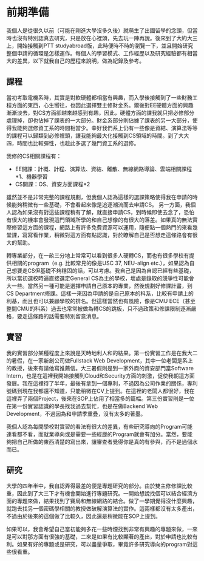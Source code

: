# 前期準備
我個人是從很久以前（可能在剛進大學沒多久後）就萌生了出國留學的念頭，但當時也沒有特別認真去研究，只是放在心裡頭，先去玩一陣再說。後來到了大約大三上，開始接觸到PTT studyabroad版，此時便時不時的瀏覽一下，並且開始研究整個申請的循環是怎樣運作。每個人的學習模式、工作經歷以及研究經驗都有相當大的差異，以下就我自己的歷程來說明，做為紀錄及參考。
## 課程
當初考取電機系時，其實是對軟硬體都相當有興趣，而入學後接觸到了一些財務工程方面的東西，心生嚮往，也因此選擇雙主修財金系。爾後對EE硬體方面的興趣漸漸淡去，對CS方面卻越來越感到有趣，因此，硬體方面的課我就只把必修部分處理掉，卻也佔掉了課表的一大部分。財金系部分則佔據了課表的另一大部分，使得我能夠選修資工系的時間相當少。幸好我們系上仍有一些像是資結、演算法等等的課程可以歸類到必修裡頭，讓我能夠最大化接觸到CS領域的時間。到了大大四，時間也比較彈性，也趁此多選了幾門資工系的選修。

我修的CS相關課程有：
* EE開課：計概、計程、演算法、資結、離散、無線網路導論、雲端相關課程*1、機器學習
* CS開課：OS、資安方面課程*2

雖然並不是非常完整的課程規劃，但我個人認為這樣的選課策略使得我在申請的時候能夠稍微有一些基礎，不會看起來像是追逐潮流而去申請CS。
另一方面，我個人認為如果沒有對這些課程稍有了解，就直接申請CS，到時候即使去念了，恐怕有很大的機率會發現這門領域所學的和自己想像的有很大的落差。如果真的無法實際修習這方面的課程，網路上有許多免費資源可以運用，隨便點一個熱門的來看幾堂課，寫寫看作業，稍微對這方面有點認識，對於瞭解自己是否想走這條路會有很大的幫助。

轉專業部分，在一畝三分地上常常可以看到很多人硬轉CS，而也有很多學校有提供相關的program（e.g. 比較常見的像是USC 37, NEU-align etc.），如果認為自己想要走CS但基礎不夠穩固的話，可以考慮。我自己是因為自認已經有些基礎，所以當初選校時遍直接選定General CS為主的學校，壞處是錄取的競爭性可能會大一些。當然另一種可能是選擇申請自己原本的專業，然後規劃好修課計畫，到CS Department修課。這樣一來因為申請的是自己原本的科系，比較有申請上的利基，而且也可以兼顧學校的排名。但這樣當然也有風險，像是CMU ECE（甚至整間CMU的科系）過去也常常被做為轉CS的跳板，只不過政策和修課限制逐漸嚴格，要走這條路的話需要特別留意消息。

## 實習
我的實習部分某種程度上來說是天時地利人和的結果。第一份實習工作是在我大二的暑假，在一家新創公司做Fullstack Web Development，其中一位老闆是系上的教授，後來有請他寫推薦信。大三暑假則是到一家外商的資安部門當Software Intern，也是在這裡我開始接觸到Cloud和Security方面的刺激，促使我朝這方面發展。我在這裡待了半年，最後有拿到一個專利，不過因為公司作業的關係，專利號碼到現在我都還不知道，只能稍微在CV上提到。在這裡的老闆人都很好，我在這裡弄了兩個Project，後來在SOP上佔用了相當多的篇幅。第三份實習則是一位在第一份實習認識的學長找我過去幫忙，也是在做Backend Web Development，不過因為和申請季重疊，沒有太多的著墨。

我個人認為每間學校對實習的看法有很大的差異，有些研究導向的Program可能連看都不看，而就業導向或是需要一些經歷的Program就會有加分。當然，要能夠把自己所做的東西清楚的寫出來，讓審查者覺得你是真的有參與，而不是過個水而已。

 ## 研究

 大學的四年半中，我自認弄得最差的便是專題研究的部分。由於雙主修修課比較重，因此到了大三下才有機會開始進行專題研究。一開始想說找個可以結合經濟方面的專題來做，結果找到了賽局和無線網路的結合。做了一學期覺得沒什麼興趣，就跑去找另一個密碼學相關的教授做破解演算法的實作。這兩樣都沒有太多產出，不過由於後來的這個做了比較久，因此還是稍微能在SOP上提到。
 
 如果可以，我會希望自己當初能夠多花一些時煙找到非常有興趣的專題來做，一來是可以對那方面有很強的基礎，二來是如果有比較顯著的產出，對於申請也比較有利。如果有好的專題或是研究，可以盡量爭取，畢竟許多研究導向的program對這些很看重。